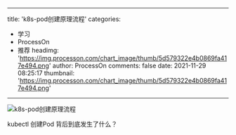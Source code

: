 
---
title: 'k8s-pod创建原理流程'
categories: 
 - 学习
 - ProcessOn
 - 推荐
headimg: 'https://img.processon.com/chart_image/thumb/5d579322e4b0869fa417e494.png'
author: ProcessOn
comments: false
date: 2021-11-29 08:25:17
thumbnail: 'https://img.processon.com/chart_image/thumb/5d579322e4b0869fa417e494.png'
---

<div>   
<img class="thumb" alt="k8s-pod创建原理流程" src="https://img.processon.com/chart_image/thumb/5d579322e4b0869fa417e494.png" referrerpolicy="no-referrer">
<p>kubectl 创建Pod 背后到底发生了什么？</p>  
</div>
            